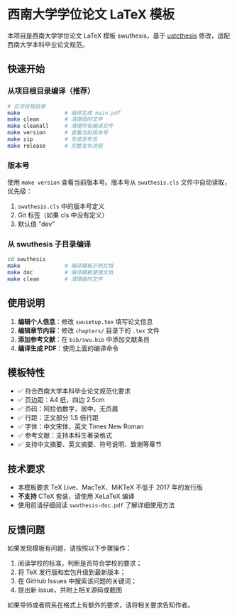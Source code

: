 # 西南大学学位论文 LaTeX 模板

本项目是西南大学学位论文 LaTeX 模板 swuthesis，基于 [ustcthesis](https://github.com/ustctug/ustcthesis) 修改，适配西南大学本科毕业论文规范。

## 快速开始

### 从项目根目录编译（推荐）

```bash
# 在项目根目录
make              # 编译生成 main.pdf
make clean        # 清理临时文件
make cleanall     # 清理所有编译文件
make version      # 查看当前版本号
make zip          # 生成发布包
make release      # 完整发布流程
```

### 版本号

使用 `make version` 查看当前版本号。版本号从 `swuthesis.cls` 文件中自动读取，优先级：
1. `swuthesis.cls` 中的版本号定义
2. Git 标签（如果 cls 中没有定义）
3. 默认值 "dev"

### 从 swuthesis 子目录编译

```bash
cd swuthesis
make              # 编译模板示例文档
make doc          # 编译模板使用文档
make clean        # 清理临时文件
```

## 使用说明

1. **编辑个人信息**：修改 `swusetup.tex` 填写论文信息
2. **编辑章节内容**：修改 `chapters/` 目录下的 `.tex` 文件
3. **添加参考文献**：在 `bib/swu.bib` 中添加文献条目
4. **编译生成 PDF**：使用上面的编译命令

## 模板特性

- ✅ 符合西南大学本科毕业论文规范化要求
- ✅ 页边距：A4 纸，四边 2.5cm
- ✅ 页码：阿拉伯数字，居中，无页眉
- ✅ 行距：正文部分 1.5 倍行距
- ✅ 字体：中文宋体，英文 Times New Roman
- ✅ 参考文献：支持本科生著录格式
- ✅ 支持中文摘要、英文摘要、符号说明、致谢等章节

## 技术要求

- 本模板要求 TeX Live、MacTeX、MiKTeX 不低于 2017 年的发行版
- **不支持** CTeX 套装，请使用 XeLaTeX 编译
- 使用前请仔细阅读 `swuthesis-doc.pdf` 了解详细使用方法

## 反馈问题

如果发现模板有问题，请按照以下步骤操作：

1. 阅读学校的标准，判断是否符合学校的要求；
2. 将 TeX 发行版和宏包升级到最新版本；
3. 在 GitHub Issues 中搜索该问题的关键词；
4. 提出新 issue，并附上相关源码或截图

如果导师或者院系在格式上有额外的要求，请将相关要求告知作者。
